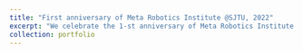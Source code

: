 ```yaml
---
title: "First anniversary of Meta Robotics Institute @SJTU, 2022"
excerpt: "We celebrate the 1-st anniversary of Meta Robotics Institute @SJTU<br/><img src='/images/FirstAnniversaryofMRI.png'>"
collection: portfolio
---
```


